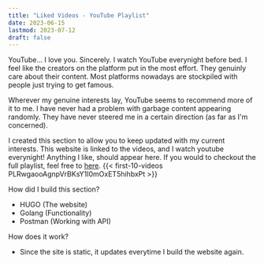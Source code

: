 ```yaml
---
title: "Liked Videos - YouTube Playlist"
date: 2023-06-15
lastmod: 2023-07-12
draft: false
---
```


YouTube... I love you. Sincerely.
I watch YouTube everynight before bed. I feel like the creators on the platform put in the most effort. They genuinly care
about their content. Most platforms nowadays are stockpiled with people just trying to get famous.

Wherever my genuine interests lay, YouTube seems to recommend more of it to me. I have never had a problem with
garbage content appearing randomly. They have never steered me in a certain direction (as far as I'm concerned).

I created this section to allow you to keep updated with my current interests. This website is
linked to the videos, and I watch youtube everynight! Anything I like, should appear here. If you would to checkout
the full playlist, feel free to [here](https://www.youtube.com/playlist?list=PLRwgaooAgnpVrBKsY1I0mOxET5hihbxPt).
{{< first-10-videos PLRwgaooAgnpVrBKsY1I0mOxET5hihbxPt >}}

How did I build this section?
- HUGO (The website)
- Golang (Functionality)
- Postman (Working with API)

How does it work?
- Since the site is static, it updates everytime I build the website again.
